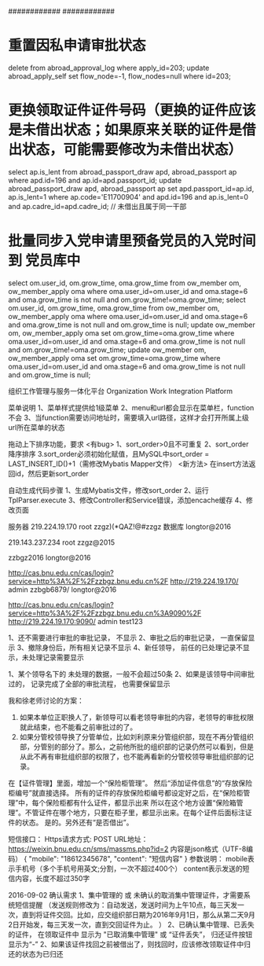 ############
############
# 重置因私申请审批状态
delete from abroad_approval_log where apply_id=203;
update abroad_apply_self set flow_node=-1, flow_nodes=null where id=203;
# 更换领取证件证件号码（更换的证件应该是未借出状态；如果原来关联的证件是借出状态，可能需要修改为未借出状态）
select ap.is_lent from abroad_passport_draw apd, abroad_passport ap where apd.id=196 and ap.id=apd.passport_id;
update abroad_passport_draw apd, abroad_passport ap 
set apd.passport_id=ap.id, ap.is_lent=1 
where ap.code='E11700904' and apd.id=196 and ap.is_lent=0 and ap.cadre_id=apd.cadre_id; // 未借出且属于同一干部

# 批量同步入党申请里预备党员的入党时间 到 党员库中
select om.user_id, om.grow_time, oma.grow_time from ow_member om, ow_member_apply oma where oma.user_id=om.user_id and oma.stage=6 and oma.grow_time is not null and om.grow_time!=oma.grow_time;
select  om.user_id, om.grow_time, oma.grow_time  from ow_member om, ow_member_apply oma where oma.user_id=om.user_id and oma.stage=6 and oma.grow_time is not null and om.grow_time is null;
update ow_member om, ow_member_apply oma set om.grow_time=oma.grow_time where oma.user_id=om.user_id and oma.stage=6 and oma.grow_time is not null and om.grow_time!=oma.grow_time;
update ow_member om, ow_member_apply oma set om.grow_time=oma.grow_time where oma.user_id=om.user_id and oma.stage=6 and oma.grow_time is not null and om.grow_time is null;

组织工作管理与服务一体化平台
Organization Work Integration Platform

菜单说明
1、菜单样式提供给1级菜单
2、menu和url都会显示在菜单栏，function不会
3、当function需要访问地址时，需要填入url路径，这样才会打开所属上级url所在菜单的状态

拖动上下排序功能，要求
<有bug>
1、sort_order>0且不可重复
2、sort_order 降序排序
3.sort_order必须初始化赋值，且MySQL中sort_order = LAST_INSERT_ID()+1（需修改Mybatis Mapper文件）
<新方法>
在insert方法返回id，然后更新sort_order


自动生成代码步骤
1、生成Mybatis文件，修改sort_order
2、运行TplParser.execute
3、修改Controller和Service错误，添加encache缓存
4、修改页面

服务器
219.224.19.170
root
zzgz)(*QAZ!@#zzgz
数据库
longtor@2016

219.143.237.234 root  zzgz@2015


zzbgz2016  longtor@2016

http://cas.bnu.edu.cn/cas/login?service=http%3A%2F%2Fzzbgz.bnu.edu.cn%2F
http://219.224.19.170/
admin  zzbgb6879/ longtor@2016

http://cas.bnu.edu.cn/cas/login?service=http%3A%2F%2Fzzbgz.bnu.edu.cn%3A9090%2F
http://219.224.19.170:9090/
admin  test123


1、还不需要进行审批的审批记录， 不显示
2、审批之后的审批记录， 一直保留显示
3、撤除身份后，所有相关记录不显示
4、新任领导， 前任的已处理记录不显示，未处理记录需要显示

1、某个领导名下的 未处理的数据，一般不会超过50条
2、如果是该领导中间审批过的， 记录完成了全部的审批流程， 也需要保留显示


我和徐老师讨论的方案：
1. 如果本单位正职换人了，新领导可以看老领导审批的内容，老领导的审批权限就此结束，也不能看之前审批过的了。
2. 如果分管校领导换了分管单位，比如刘利原来分管组织部，现在不再分管组织部，分管别的部分了。那么，之前他所批的组织部的记录仍然可以看到，但是从此不再有审批组织部的权限了，也不能再看新的分管校领导审批组织部的记录。


在【证件管理】里面，增加一个“保险柜管理”。
然后“添加证件信息”的“存放保险柜编号”就直接选择。
所有的证件的存放保险柜编号都设定好之后，在“保险柜管理”中，每个保险柜都有什么证件，都显示出来
所以在这个地方设置“保险箱管理”。不管证件在哪个地方，只要在柜子里，都显示出来。在每个证件后面标注证件的状态。
是的。另外还有“是否借出”。



短信接口：
Https请求方式: POST
URL地址： https://weixin.bnu.edu.cn/sms/massms.php?id=2
内容是json格式（UTF-8编码）
{
   "mobile": "18612345678",
   "content": "短信内容"
}
参数说明：
mobile表示手机号（多个手机号用英文;分割，一次不超过400个）
content表示发送的短信内容，长度不超过350字


2016-09-02 确认需求
1、集中管理的 或 未确认的取消集中管理证件，才需要系统短信提醒
（发送规则修改为：自动发送，发送时间为上午10点，每三天发一次，直到将证件交回。比如，应交组织部日期为2016年9月1日，那么从第二天9月2日开始发，每三天发一次，直到交回证件为止。
）
2、已确认集中管理、已丢失的证件， 在领取证件中 显示为 "已取消集中管理" 或 “证件丢失”， 归还证件按钮显示为“-”
2、如果该证件找回之前被借出了，则找回时，应该修改领取证件中归还的状态为已归还

